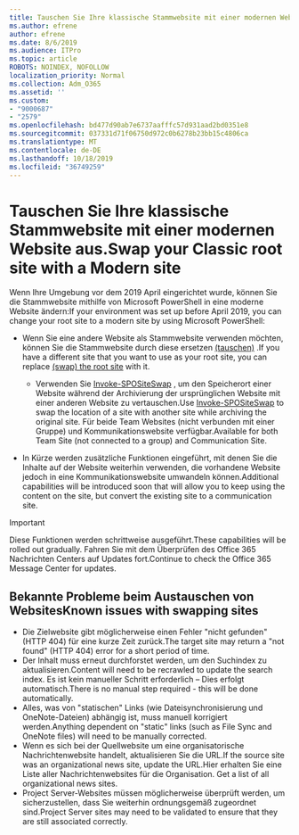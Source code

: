 ```yaml
---
title: Tauschen Sie Ihre klassische Stammwebsite mit einer modernen Website aus.
ms.author: efrene
author: efrene
ms.date: 8/6/2019
ms.audience: ITPro
ms.topic: article
ROBOTS: NOINDEX, NOFOLLOW
localization_priority: Normal
ms.collection: Adm_O365
ms.assetid: ''
ms.custom:
- "9000687"
- "2579"
ms.openlocfilehash: bd477d90ab7e6737aafffc57d931aad2bd0351e8
ms.sourcegitcommit: 037331d71f06750d972c0b6278b23bb15c4806ca
ms.translationtype: MT
ms.contentlocale: de-DE
ms.lasthandoff: 10/18/2019
ms.locfileid: "36749259"
---
```

# <a name="swap-your-classic-root-site-with-a-modern-site"></a><span data-ttu-id="49a4a-102">Tauschen Sie Ihre klassische Stammwebsite mit einer modernen Website aus.</span><span class="sxs-lookup"><span data-stu-id="49a4a-102">Swap your Classic root site with a Modern site</span></span>

<span data-ttu-id="49a4a-103">Wenn Ihre Umgebung vor dem 2019 April eingerichtet wurde, können Sie die Stammwebsite mithilfe von Microsoft PowerShell in eine moderne Website ändern:</span><span class="sxs-lookup"><span data-stu-id="49a4a-103">If your environment was set up before April 2019, you can change your root site to a modern site by using Microsoft PowerShell:</span></span>

- <span data-ttu-id="49a4a-104">Wenn Sie eine andere Website als Stammwebsite verwenden möchten, können Sie die Stammwebsite durch diese ersetzen [(tauschen)](https://docs.microsoft.com/sharepoint/modern-root-site) .</span><span class="sxs-lookup"><span data-stu-id="49a4a-104">If you have a different site that you want to use as your root site, you can replace [(swap) the root site](https://docs.microsoft.com/sharepoint/modern-root-site) with it.</span></span> 
    - <span data-ttu-id="49a4a-105">Verwenden Sie [Invoke-SPOSiteSwap](https://docs.microsoft.com/powershell/module/sharepoint-online/invoke-spositeswap?view=sharepoint-ps) , um den Speicherort einer Website während der Archivierung der ursprünglichen Website mit einer anderen Website zu vertauschen.</span><span class="sxs-lookup"><span data-stu-id="49a4a-105">Use [Invoke-SPOSiteSwap](https://docs.microsoft.com/powershell/module/sharepoint-online/invoke-spositeswap?view=sharepoint-ps) to swap the location of a site with another site while archiving the original site.</span></span> <span data-ttu-id="49a4a-106">Für beide Team Websites (nicht verbunden mit einer Gruppe) und Kommunikationswebsite verfügbar.</span><span class="sxs-lookup"><span data-stu-id="49a4a-106">Available for both Team Site (not connected to a group) and Communication Site.</span></span> 

- <span data-ttu-id="49a4a-107">In Kürze werden zusätzliche Funktionen eingeführt, mit denen Sie die Inhalte auf der Website weiterhin verwenden, die vorhandene Website jedoch in eine Kommunikationswebsite umwandeln können.</span><span class="sxs-lookup"><span data-stu-id="49a4a-107">Additional capabilities will be introduced soon that will allow you to keep using the content on the site, but convert the existing site to a communication site.</span></span> 
>[!Important]
><span data-ttu-id="49a4a-108">Diese Funktionen werden schrittweise ausgeführt.</span><span class="sxs-lookup"><span data-stu-id="49a4a-108">These capabilities will be rolled out gradually.</span></span> <span data-ttu-id="49a4a-109">Fahren Sie mit dem Überprüfen des Office 365 Nachrichten Centers auf Updates fort.</span><span class="sxs-lookup"><span data-stu-id="49a4a-109">Continue to check the Office 365 Message Center for updates.</span></span> 

## <a name="known-issues-with-swapping-sites"></a><span data-ttu-id="49a4a-110">Bekannte Probleme beim Austauschen von Websites</span><span class="sxs-lookup"><span data-stu-id="49a4a-110">Known issues with swapping sites</span></span>

- <span data-ttu-id="49a4a-111">Die Zielwebsite gibt möglicherweise einen Fehler "nicht gefunden" (HTTP 404) für eine kurze Zeit zurück.</span><span class="sxs-lookup"><span data-stu-id="49a4a-111">The target site may return a "not found" (HTTP 404) error for a short period of time.</span></span>
- <span data-ttu-id="49a4a-112">Der Inhalt muss erneut durchforstet werden, um den Suchindex zu aktualisieren.</span><span class="sxs-lookup"><span data-stu-id="49a4a-112">Content will need to be recrawled to update the search index.</span></span> <span data-ttu-id="49a4a-113">Es ist kein manueller Schritt erforderlich – Dies erfolgt automatisch.</span><span class="sxs-lookup"><span data-stu-id="49a4a-113">There is no manual step required - this will be done automatically.</span></span>
- <span data-ttu-id="49a4a-114">Alles, was von "statischen" Links (wie Dateisynchronisierung und OneNote-Dateien) abhängig ist, muss manuell korrigiert werden.</span><span class="sxs-lookup"><span data-stu-id="49a4a-114">Anything dependent on "static" links (such as File Sync and OneNote files) will need to be manually corrected.</span></span>
- <span data-ttu-id="49a4a-115">Wenn es sich bei der Quellwebsite um eine organisatorische Nachrichtenwebsite handelt, aktualisieren Sie die URL.</span><span class="sxs-lookup"><span data-stu-id="49a4a-115">If the source site was an organizational news site, update the URL.</span></span><span data-ttu-id="49a4a-116">Hier erhalten Sie eine Liste aller Nachrichtenwebsites für die Organisation.</span><span class="sxs-lookup"><span data-stu-id="49a4a-116"> Get a list of all organizational news sites.</span></span>
- <span data-ttu-id="49a4a-117">Project Server-Websites müssen möglicherweise überprüft werden, um sicherzustellen, dass Sie weiterhin ordnungsgemäß zugeordnet sind.</span><span class="sxs-lookup"><span data-stu-id="49a4a-117">Project Server sites may need to be validated to ensure that they are still associated correctly.</span></span>





